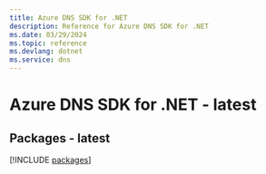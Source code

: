 ```yaml
---
title: Azure DNS SDK for .NET
description: Reference for Azure DNS SDK for .NET
ms.date: 03/29/2024
ms.topic: reference
ms.devlang: dotnet
ms.service: dns
---
```

# Azure DNS SDK for .NET - latest
## Packages - latest
[!INCLUDE [packages](dns-index.md)]